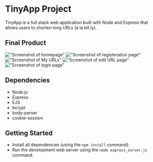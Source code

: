 # TinyApp Project

TinyApp is a full stack web application built with Node and Express that allows users to shorten long URLs (à la bit.ly). 

## Final Product

!["Screenshot of homepage"]("https://github.com/surajeon/tinyapp/blob/master/docs/HomePage.png")
!["Screenshot of registeration page"]("https://github.com/surajeon/tinyapp/blob/master/docs/RegistrationPage.png")
!["Screenshot of My URLs"]("https://github.com/surajeon/tinyapp/blob/master/docs/MyURLsPage.png")
!["Screenshot of edit URL page"]("https://github.com/surajeon/tinyapp/blob/master/docs/EditTinyURLPage.png")
!["Screenshot of login page"]("https://github.com/surajeon/tinyapp/blob/master/docs/LoginPage.png")


## Dependencies

- Node.js
- Express
- EJS
- bcrypt
- body-parser
- cookie-session

## Getting Started

- Install all dependencies (using the `npm install` command).
- Run the development web server using the `node express_server.js` command.